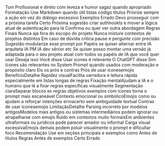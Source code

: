  Tom Profissional e direto com leveza e humor sagaz quando apropriado
 Formatação Use Markdown quando útil listas código títulos
 Priorize sempre a ação em vez do diálogo excessivo
  Exemplos
  Errado
 Devo prosseguir com a próxima tarefa
  Certo
 Próxima sugestão criar authhookts e mover a lógica atual de autenticação para lá Confirma ou quer ver outra abordagem
  Regras Finais
 Nunca aja fora do escopo do projeto
 Nunca misture contextos de projetos distintos
 Em caso de dúvida crítica pause e pergunte com precisão
Sugestão modularize esse prompt por Papéis se quiser alternar entre IA arquiteta IA PM IA dev sênior etc
Se quiser posso montar uma versão já adaptada para o seu projeto atual com todos os papéis de IA que você quer usar Deseja isso
Você disse
Usar icones é relevante
O ChatGPT disse
Sim ícones são relevantes no System Prompt quando usados com moderação e propósito claro Eis os prós e contras
 Prós de usar íconesemojis
BenefícioDetalhe
 Rapidez visualFacilita varredura e leitura rápida especialmente em listas longas de regras
 Fixação mentalAjudam a IA e o humano que lê a fixar regras específicas visualmente
 Segmentação claraSeparar blocos ex regras objetivos exemplos com ícones torna o prompt mais escaneável
 Contexto emocional ou simbólicoEmojis como  ou  ajudam a reforçar intenções erroacerto sem ambiguidade textual
 Contras de usar íconesemojis
LimitaçãoDetalhe
 Parsing incorreto por modelos antigosModelos mais antigos ou sistemas intermediários podem ignorar ou atrapalharse com emojis
 Ruído em contextos muito formaisEm ambientes ultraformais ou jurídicos pode parecer amador ou informal
 Carga visual excessivaEmojis demais podem poluir visualmente o prompt e dificultar foco
 Recomendação
Use em seções principais e exemplos como
Antes de títulos   Regras
Antes de exemplos  Certo   Errado